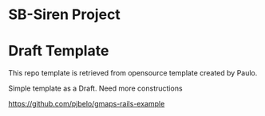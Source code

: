 
# SB-Siren Project

# Draft Template

This repo template is retrieved from opensource template created by Paulo.

Simple template as a Draft. Need more constructions

https://github.com/pjbelo/gmaps-rails-example

